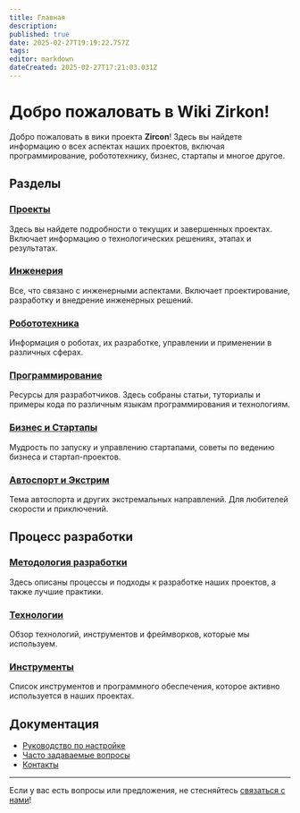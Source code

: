 ```yaml
---
title: Главная
description: 
published: true
date: 2025-02-27T19:19:22.757Z
tags: 
editor: markdown
dateCreated: 2025-02-27T17:21:03.031Z
---
```


# Добро пожаловать в Wiki Zirkon!

Добро пожаловать в вики проекта **Zircon**! Здесь вы найдете информацию о всех аспектах наших проектов, включая программирование, робототехнику, бизнес, стартапы и многое другое.

## Разделы

### [Проекты](./projects.md)
Здесь вы найдете подробности о текущих и завершенных проектах. Включает информацию о технологических решениях, этапах и результатах.

### [Инженерия](./engineering.md)
Все, что связано с инженерными аспектами. Включает проектирование, разработку и внедрение инженерных решений.

### [Робототехника](./robotics.md)
Информация о роботах, их разработке, управлении и применении в различных сферах.

### [Программирование](./programming.md)
Ресурсы для разработчиков. Здесь собраны статьи, туториалы и примеры кода по различным языкам программирования и технологиям.

### [Бизнес и Стартапы](./business.md)
Мудрость по запуску и управлению стартапами, советы по ведению бизнеса и стартап-проектов.

### [Автоспорт и Экстрим](./extreme.md)
Тема автоспорта и других экстремальных направлений. Для любителей скорости и приключений.

## Процесс разработки

### [Методология разработки](./development-methodology.md)
Здесь описаны процессы и подходы к разработке наших проектов, а также лучшие практики.

### [Технологии](./technologies.md)
Обзор технологий, инструментов и фреймворков, которые мы используем.

### [Инструменты](./tools)
Список инструментов и программного обеспечения, которое активно используется в наших проектах.

## Документация

- [Руководство по настройке](./setup-guide.md)
- [Часто задаваемые вопросы](./faq.md)
- [Контакты](./contact.md)

---
Если у вас есть вопросы или предложения, не стесняйтесь [связаться с нами](./contact.md)!
